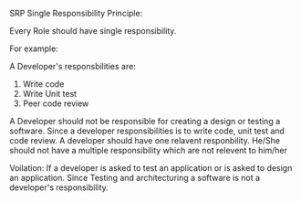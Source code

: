 SRP 
Single Responsibility Principle:

Every Role should have single responsibility.

For example:

A Developer's responsbilities are:
1. Write code
2. Write Unit test 
3. Peer code review

A Developer should not be responsible for creating a design or testing a software. Since a developer responsibilities is to write code, unit test and code review.
A developer should have one relavent responbility. He/She should not have a multiple responsibility which are not relevent to him/her

Voilation:
If a developer is asked to test an application or is asked to design an application. Since Testing and architecturing a software is not a developer's responsibility.



